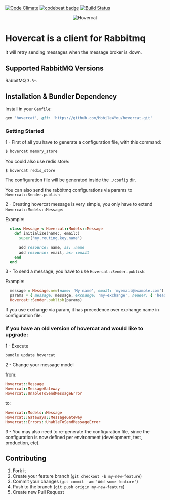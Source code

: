 [![Code Climate](https://codeclimate.com/github/Mobile4You/hovercat/badges/gpa.svg)](https://codeclimate.com/github/Mobile4You/hovercat)
[![codebeat badge](https://codebeat.co/badges/fc8d0613-78eb-45a4-83d8-197a167115cd)](https://codebeat.co/projects/github-com-mobile4you-hovercat)
[![Build Status](https://travis-ci.org/Mobile4You/hovercat.svg?branch=master)](https://travis-ci.org/Mobile4You/hovercat)

<p align="center">
  <img src="https://vignette.wikia.nocookie.net/thundercats/images/f/f2/Vlcsnap-2014-03-22-17h39m23s39.jpg/revision/latest?cb=20140322214308" alt="Hovercat"/>
</p>

# Hovercat is a client for Rabbitmq 
It will retry sending messages when the message broker is down.

## Supported RabbitMQ Versions

RabbitMQ `3.3+`.

## Installation & Bundler Dependency

Install in your `Gemfile`:

```rb
gem 'hovercat', git: 'https://github.com/Mobile4You/hovercat.git'
```

### Getting Started

1 - First of all you have to generate a configuration file, with this command:

```sh
$ hovercat memory_store
```

You could also use redis store:

```sh
$ hovercat redis_store
```

The configuration file will be generated inside the `./config` dir.

You can also send the rabbitmq configurations via params to `Hovercat::Sender.publish`

2 - Creating hovercat message is very simple, you only have to extend `Hovercat::Models::Message`:

Example:
```rb
  class Message < Hovercat::Models::Message
    def initialize(name:, email:)
      super('my.routing.key.name')
    
      add resource: name, as: :name
      add resource: email, as: :email
    end
  end
```

3 - To send a message, you have to use `Hovercat::Sender.publish`:

Example:
```rb
  message = Message.new(name: 'My name', email: 'myemail@example.com')
  params = { message: message, exchange: 'my-exchange', header: { 'header-example': 'my-header'} }
  Hovercat::Sender.publish(params)
```
If you use exchange via param, it has precedence over exchange name in configuration file.

### If you have an old version of hovercat and would like to upgrade:

1 - Execute
```sh
bundle update hovercat
```
2 - Change your message model

from:
```ruby
Hovercat::Message
Hovercat::MessageGateway
Hovercat::UnableToSendMessageError
```
to:
```ruby
Hovercat::Models::Message
Hovercat::Gateways::MessageGateway
Hovercat::Errors::UnableToSendMessageError
```

3 - You may also need to re-generate the configuration file, since the configuration is now defined per environment (development, test, production, etc).

## Contributing

1. Fork it
2. Create your feature branch (`git checkout -b my-new-feature`)
3. Commit your changes (`git commit -am 'Add some feature'`)
4. Push to the branch (`git push origin my-new-feature`)
5. Create new Pull Request